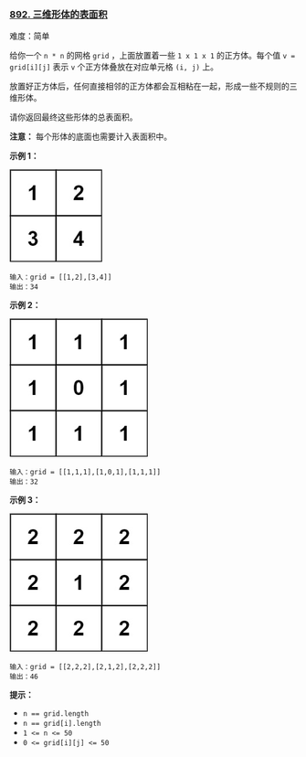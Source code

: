 ### [892\. 三维形体的表面积](https://leetcode.cn/problems/surface-area-of-3d-shapes/)

难度：简单

给你一个 `n * n` 的网格 `grid` ，上面放置着一些 `1 x 1 x 1` 的正方体。每个值 `v = grid[i][j]` 表示 `v` 个正方体叠放在对应单元格 `(i, j)` 上。

放置好正方体后，任何直接相邻的正方体都会互相粘在一起，形成一些不规则的三维形体。

请你返回最终这些形体的总表面积。

**注意：** 每个形体的底面也需要计入表面积中。

**示例 1：**

![](./assets/img/Question0892_01.jpg)

```
输入：grid = [[1,2],[3,4]]
输出：34
```

**示例 2：**

![](./assets/img/Question0892_02.jpg)

```
输入：grid = [[1,1,1],[1,0,1],[1,1,1]]
输出：32
```

**示例 3：**

![](./assets/img/Question0892_03.jpg)

```
输入：grid = [[2,2,2],[2,1,2],[2,2,2]]
输出：46
```

**提示：**

-   `n == grid.length`
-   `n == grid[i].length`
-   `1 <= n <= 50`
-   `0 <= grid[i][j] <= 50`
